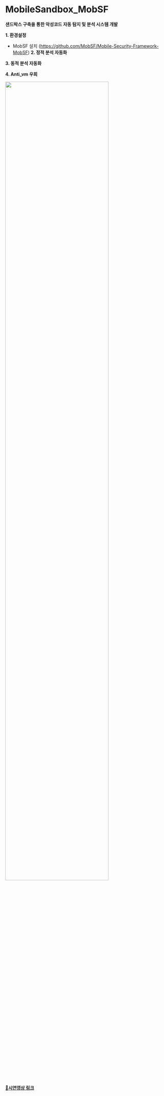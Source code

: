 # MobileSandbox_MobSF
**샌드박스 구축을 통한 악성코드 자동 탐지 및 분석 시스템 개발**

**1. 환경설정**
- MobSF 설치 (https://github.com/MobSF/Mobile-Security-Framework-MobSF)
**2. 정적 분석 자동화**

**3. 동적 분석 자동화**

**4. Anti_vm 우회**
 
<img width="80%" src="https://github.com/kdjehdwls/MobileSandbox_MobSF/assets/50543442/c6660053-93f5-4f14-a95d-9ee5fbadaa3e"/>


**[🔗시연영상 링크](https://youtu.be/rsbWD3IgQtY)**
